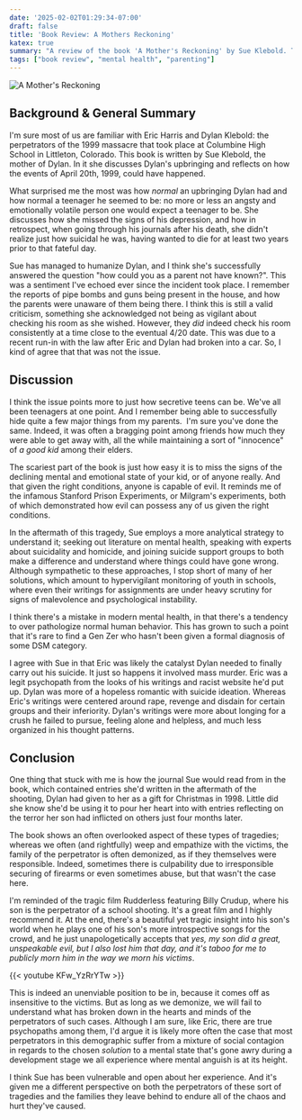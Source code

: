 ```yaml
---
date: '2025-02-02T01:29:34-07:00'
draft: false
title: 'Book Review: A Mothers Reckoning'
katex: true
summary: "A review of the book 'A Mother's Reckoning' by Sue Klebold. The book is a memoir of the mother of Dylan Klebold, one of the perpetrators of the Columbine High School"
tags: ["book review", "mental health", "parenting"]
---
```


![A Mother's Reckoning](/img/book_klebold_a_mothers_reckoning-small.jpg "A Mother's Reckoning") <br>

## Background & General Summary

I'm sure most of us are familiar with Eric Harris and Dylan Klebold: the perpetrators of the 1999 massacre that took place at Columbine High School in Littleton, Colorado. This book is written by Sue Klebold, the mother of Dylan. In it she discusses Dylan's upbringing and reflects on how the events of April 20th, 1999, could have happened.

What surprised me the most was how *normal* an upbringing Dylan had and how normal a teenager he seemed to be: no more or less an angsty and emotionally volatile person one would expect a teenager to be. She discusses how she missed the signs of his depression, and how in retrospect, when going through his journals after his death, she didn't realize just how suicidal he was, having wanted to die for at least two years prior to that fateful day.

Sue has managed to humanize Dylan, and I think she's successfully answered the question "how could you as a parent not have known?". This was a sentiment I've echoed ever since the incident took place. I remember the reports of pipe bombs and guns being present in the house, and how the parents were unaware of them being there. I think this is still a valid criticism, something she acknowledged not being as vigilant about checking his room as she wished. However, they *did* indeed check his room consistently at a time close to the eventual 4/20 date. This was due to a recent run-in with the law after Eric and Dylan had broken into a car. So, I kind of agree that that was not the issue.

## Discussion

I think the issue points more to just how secretive teens can be. We've all been teenagers at one point. And I remember being able to successfully hide quite a few major things from my parents.  I'm sure you've done the same. Indeed, it was often a bragging point among friends how much they were able to get away with, all the while maintaining a sort of "innocence" of *a good kid* among their elders.

The scariest part of the book is just how easy it is to miss the signs of the declining mental and emotional state of your kid, or of anyone really. And that given the right conditions, anyone is capable of evil. It reminds me of the infamous Stanford Prison Experiments, or Milgram's experiments, both of which demonstrated how evil can possess any of us given the right conditions.

In the aftermath of this tragedy, Sue employs a more analytical strategy to understand it; seeking out literature on mental health, speaking with experts about suicidality and homicide, and joining suicide support groups to both make a difference and understand where things could have gone wrong. Although sympathetic to these approaches, I stop short of many of her solutions, which amount to hypervigilant monitoring of youth in schools, where even their writings for assignments are under heavy scrutiny for signs of malevolence and psychological instability.

I think there's a mistake in modern mental health, in that there's a tendency to over pathologize normal human behavior. This has grown to such a point that it's rare to find a Gen Zer who hasn't been given a formal diagnosis of some DSM category.

I agree with Sue in that Eric was likely the catalyst Dylan needed to finally carry out his suicide. It just so happens it involved mass murder. Eric was a legit psychopath from the looks of his writings and racist website he'd put up. Dylan was more of a hopeless romantic with suicide ideation. Whereas Eric's writings were centered around rape, revenge and disdain for certain groups and their inferiority. Dylan's writings were more about longing for a crush he failed to pursue, feeling alone and helpless, and much less organized in his thought patterns.

## Conclusion

One thing that stuck with me is how the journal Sue would read from in the book, which contained entries she'd written in the aftermath of the shooting, Dylan had given to her as a gift for Christmas in 1998. Little did she know she'd be using it to pour her heart into with entries reflecting on the terror her son had inflicted on others just four months later.

The book shows an often overlooked aspect of these types of tragedies; whereas we often (and rightfully) weep and empathize with the victims, the family of the perpetrator is often demonized, as if they themselves were responsible. Indeed, sometimes there is culpability due to irresponsible securing of firearms or even sometimes abuse, but that wasn't the case here. 

I'm reminded of the tragic film Rudderless featuring Billy Crudup, where his son is the perpetrator of a school shooting. It's a great film and I highly recommend it. At the end, there's a beautiful yet tragic insight into his son's world when he plays one of his son's more introspective songs for the crowd, and he just unapologetically accepts that *yes, my son did a great, unspeakable evil, but I also lost him that day, and it's taboo for me to publicly morn him in the way we morn his victims*. 

{{< youtube KFw_YzRrYTw >}}

This is indeed an unenviable position to be in, because it comes off as insensitive to the victims. But as long as we demonize, we will fail to understand what has broken down in the hearts and minds of the perpetrators of such cases. Although I am sure, like Eric, there are true psychopaths among them, I'd argue it is likely more often the case that most perpetrators in this demographic suffer from a mixture of social contagion in regards to the chosen *solution* to a mental state that's gone awry during a development stage we all experience where mental anguish is at its height.

I think Sue has been vulnerable and open about her experience. And it's given me a different perspective on both the perpetrators of these sort of tragedies and the families they leave behind to endure all of the chaos and hurt they've caused.